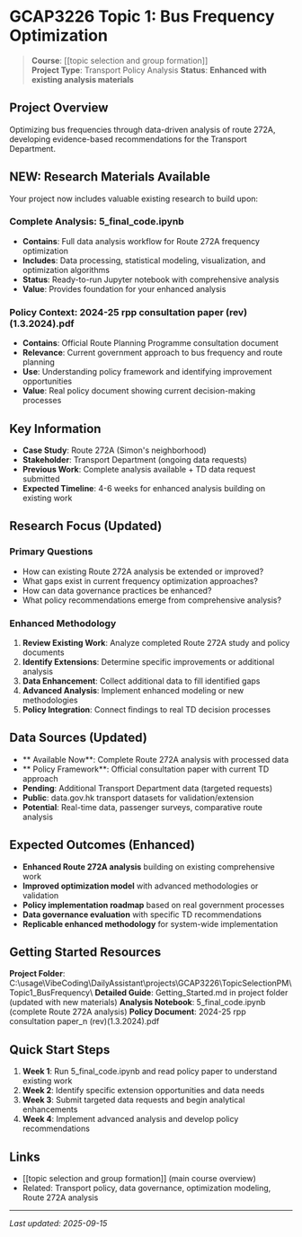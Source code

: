 ﻿# GCAP3226 Topic 1: Bus Frequency Optimization

> **Course**: [[topic selection and group formation]]     
> **Project Type**: Transport Policy Analysis
> **Status**:  **Enhanced with existing analysis materials**                                                      

## Project Overview
Optimizing bus frequencies through data-driven analysis of route 272A, developing evidence-based recommendations for the Transport Department.

##  **NEW: Research Materials Available**
Your project now includes valuable existing research to build upon:

###  **Complete Analysis:  5_final_code.ipynb**
- **Contains**: Full data analysis workflow for Route 272A frequency optimization
- **Includes**: Data processing, statistical modeling, visualization, and optimization algorithms
- **Status**: Ready-to-run Jupyter notebook with comprehensive analysis
- **Value**: Provides foundation for your enhanced analysis

###  **Policy Context: 2024-25 rpp consultation paper (rev)(1.3.2024).pdf**
- **Contains**: Official Route Planning Programme consultation document  
- **Relevance**: Current government approach to bus frequency and route planning
- **Use**: Understanding policy framework and identifying improvement opportunities
- **Value**: Real policy document showing current decision-making processes

## Key Information
- **Case Study**: Route 272A (Simon's neighborhood)       
- **Stakeholder**: Transport Department (ongoing data requests)    
- **Previous Work**: Complete analysis available + TD data request submitted    
- **Expected Timeline**: 4-6 weeks for enhanced analysis building on existing work   

## Research Focus (Updated)
### Primary Questions
- How can existing Route 272A analysis be extended or improved?
- What gaps exist in current frequency optimization approaches?
- How can data governance practices be enhanced?     
- What policy recommendations emerge from comprehensive analysis?       

### Enhanced Methodology
1. **Review Existing Work**: Analyze completed Route 272A study and policy documents
2. **Identify Extensions**: Determine specific improvements or additional analysis
3. **Data Enhancement**: Collect additional data to fill identified gaps
4. **Advanced Analysis**: Implement enhanced modeling or new methodologies
5. **Policy Integration**: Connect findings to real TD decision processes

## Data Sources (Updated)
- ** Available Now**: Complete Route 272A analysis with processed data
- ** Policy Framework**: Official consultation paper with current TD approach
- **Pending**: Additional Transport Department data (targeted requests)                                                   
- **Public**: data.gov.hk transport datasets for validation/extension
- **Potential**: Real-time data, passenger surveys, comparative route analysis                                                       

## Expected Outcomes (Enhanced)
- **Enhanced Route 272A analysis** building on existing comprehensive work
- **Improved optimization model** with advanced methodologies or validation
- **Policy implementation roadmap** based on real government processes
- **Data governance evaluation** with specific TD recommendations
- **Replicable enhanced methodology** for system-wide implementation

## Getting Started Resources
 **Project Folder**: C:\usage\VibeCoding\DailyAssistant\projects\GCAP3226\TopicSelectionPM\Topic1_BusFrequency\ 
 **Detailed Guide**: Getting_Started.md in project folder (updated with new materials)
 **Analysis Notebook**:  5_final_code.ipynb (complete Route 272A analysis)
 **Policy Document**: 2024-25 rpp consultation paper_n (rev)(1.3.2024).pdf                                                    

## Quick Start Steps
1. **Week 1**: Run  5_final_code.ipynb and read policy paper to understand existing work
2. **Week 2**: Identify specific extension opportunities and data needs  
3. **Week 3**: Submit targeted data requests and begin analytical enhancements
4. **Week 4**: Implement advanced analysis and develop policy recommendations

## Links
- [[topic selection and group formation]] (main course overview)                                                    
- Related: Transport policy, data governance, optimization modeling, Route 272A analysis                                                
 
---
*Last updated: 2025-09-15*
